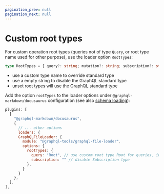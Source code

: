 ```yaml
---
pagination_prev: null
pagination_next: null
---
```


# Custom root types

For custom operation root types (queries not of type `Query`, or root type name used for other purpose), use the loader option `RootTypes`:

```ts
type RootTypes = { query?: string; mutation?: string; subscription?: string };
```

- use a custom type name to override standard type
- use a empty string to disable the GraphQL standard type
- unset root types will use the GraphQL standard type

Add the option `rootTypes` to the loader options under `@graphql-markdown/docusaurus` configuration (see also [schema loading](/docs/advanced/schema-loading)):

```js
plugins: [
  [
    "@graphql-markdown/docusaurus",
    {
      // ... other options
      loaders: {
      GraphQLFileLoader: {
        module: "@graphql-tools/graphql-file-loader",
        options: {
          rootTypes: {
            query: "Root", // use custom root type Root for queries, instead of Query
            subscription: "" // disable Subscription type
          },
        }
      }
    },
  ],
],
```
